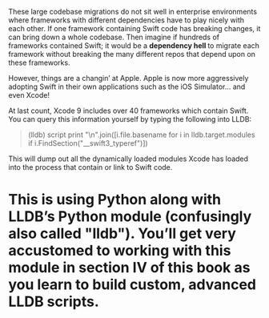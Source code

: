 
These large codebase migrations do not sit well in enterprise environments where frameworks with different dependencies have to play nicely with each other. If one framework containing Swift code has breaking changes, it can bring down a whole codebase. Then imagine if hundreds of frameworks contained Swift; it would be a <strong>dependency hell </strong>to migrate each framework without breaking the many different repos that depend upon on these frameworks.


However, things are a changin’ at Apple. Apple is now more aggressively adopting Swift in their own applications such as the iOS Simulator... and even Xcode!


At last count, Xcode 9 includes over 40 frameworks which contain Swift. You can query this information yourself by typing the following into LLDB:



>   (lldb) script print "\n".join([i.file.basename for i in
lldb.target.modules if i.FindSection("__swift3_typeref")])



This will dump out all the dynamically loaded modules Xcode has loaded into the process that contain or link to Swift code.



# This is using Python along with LLDB’s Python module (confusingly also called "lldb"). You’ll get very accustomed to working with this module in section IV of this book as you learn to build custom, advanced LLDB scripts.
